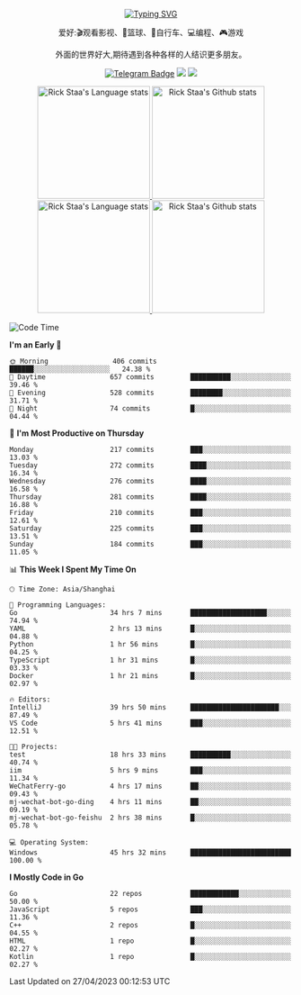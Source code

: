 <div align="center"> 

[![Typing SVG](https://readme-typing-svg.herokuapp.com?size=25&duration=2500&color=eeeeee&vCenter=true&width=200&height=40&lines=Hi+there+%F0%9F%91%8B%F0%9F%8F%BB;I'm+DanBai)](https://git.io/typing-svg)

爱好:🎬观看影视、🏀篮球、🚴自行车、💻编程、🎮游戏

外面的世界好大,期待遇到各种各样的人结识更多朋友。

[![Telegram Badge](https://img.shields.io/badge/-Telegram-blue?style=flat&logo=Telegram&logoColor=white)](https://t.me/danbai9420) 
[![](https://img.shields.io/badge/-Blog-brightgreen?style=flat&logo=Blogger&logoColor=white)](https://p00q.cn)
[![](https://img.shields.io/badge/-Email-red?style=flat&logo=Mail.Ru&logoColor=white)](mailto:danbai@88.com)
</div>

<!-- Light Mode -->
<div align="center"> 
<a href="https://github.com/anuraghazra/github-readme-stats#gh-light-mode-only">
<img height=200 src="https://github-readme-stats-git-master-rstaa-rickstaa.vercel.app/api/top-langs/?username=danbai225&layout=compact&langs_count=10&hide_border=1&role=OWNER,COLLABORATOR#gh-light-mode-only" alt="Rick Staa's Language stats" />
</a>
<a href="https://github.com/anuraghazra/github-readme-stats#gh-light-mode-only">
<img height=200 src="https://github-readme-stats-git-master-rstaa-rickstaa.vercel.app/api?username=danbai225&show_icons=true&count_private=true&line_height=28&hide_border=1&include_all_commits=true&card_width=450&role=OWNER,COLLABORATOR&exclude_repo=github-readme-stats#gh-light-mode-only" alt="Rick Staa's Github stats" />
</a>
</div>

<!-- Dark Mode -->
<div align="center"> 
<a href="https://github.com/anuraghazra/github-readme-stats#gh-dark-mode-only">
<img height=200 src="https://github-readme-stats-git-master-rstaa-rickstaa.vercel.app/api/top-langs/?username=danbai225&layout=compact&langs_count=10&hide_border=1&role=OWNER,COLLABORATOR&theme=github_dark#gh-dark-mode-only" alt="Rick Staa's Language stats" />
</a>
<a href="https://github.com/anuraghazra/github-readme-stats#gh-dark-mode-only">
<img height=200 src="https://github-readme-stats-git-master-rstaa-rickstaa.vercel.app/api?username=danbai225&show_icons=true&count_private=true&line_height=28&hide_border=1&include_all_commits=true&card_width=450&role=OWNER,COLLABORATOR&exclude_repo=github-readme-stats&theme=github_dark#gh-dark-mode-only" alt="Rick Staa's Github stats" />
</a>
</div>

<!--START_SECTION:waka-->
![Code Time](http://img.shields.io/badge/Code%20Time-214%20hrs%2036%20mins-blue)

**I'm an Early 🐤** 

```text
🌞 Morning                406 commits         ██████░░░░░░░░░░░░░░░░░░░   24.38 % 
🌆 Daytime                657 commits         ██████████░░░░░░░░░░░░░░░   39.46 % 
🌃 Evening                528 commits         ████████░░░░░░░░░░░░░░░░░   31.71 % 
🌙 Night                  74 commits          █░░░░░░░░░░░░░░░░░░░░░░░░   04.44 % 
```
📅 **I'm Most Productive on Thursday** 

```text
Monday                   217 commits         ███░░░░░░░░░░░░░░░░░░░░░░   13.03 % 
Tuesday                  272 commits         ████░░░░░░░░░░░░░░░░░░░░░   16.34 % 
Wednesday                276 commits         ████░░░░░░░░░░░░░░░░░░░░░   16.58 % 
Thursday                 281 commits         ████░░░░░░░░░░░░░░░░░░░░░   16.88 % 
Friday                   210 commits         ███░░░░░░░░░░░░░░░░░░░░░░   12.61 % 
Saturday                 225 commits         ███░░░░░░░░░░░░░░░░░░░░░░   13.51 % 
Sunday                   184 commits         ███░░░░░░░░░░░░░░░░░░░░░░   11.05 % 
```


📊 **This Week I Spent My Time On** 

```text
🕑︎ Time Zone: Asia/Shanghai

💬 Programming Languages: 
Go                       34 hrs 7 mins       ███████████████████░░░░░░   74.94 % 
YAML                     2 hrs 13 mins       █░░░░░░░░░░░░░░░░░░░░░░░░   04.88 % 
Python                   1 hr 56 mins        █░░░░░░░░░░░░░░░░░░░░░░░░   04.25 % 
TypeScript               1 hr 31 mins        █░░░░░░░░░░░░░░░░░░░░░░░░   03.33 % 
Docker                   1 hr 21 mins        █░░░░░░░░░░░░░░░░░░░░░░░░   02.97 % 

🔥 Editors: 
IntelliJ                 39 hrs 50 mins      ██████████████████████░░░   87.49 % 
VS Code                  5 hrs 41 mins       ███░░░░░░░░░░░░░░░░░░░░░░   12.51 % 

🐱‍💻 Projects: 
test                     18 hrs 33 mins      ██████████░░░░░░░░░░░░░░░   40.74 % 
iim                      5 hrs 9 mins        ███░░░░░░░░░░░░░░░░░░░░░░   11.34 % 
WeChatFerry-go           4 hrs 17 mins       ██░░░░░░░░░░░░░░░░░░░░░░░   09.43 % 
mj-wechat-bot-go-ding    4 hrs 11 mins       ██░░░░░░░░░░░░░░░░░░░░░░░   09.19 % 
mj-wechat-bot-go-feishu  2 hrs 38 mins       █░░░░░░░░░░░░░░░░░░░░░░░░   05.78 % 

💻 Operating System: 
Windows                  45 hrs 32 mins      █████████████████████████   100.00 % 
```

**I Mostly Code in Go** 

```text
Go                       22 repos            ████████████░░░░░░░░░░░░░   50.00 % 
JavaScript               5 repos             ███░░░░░░░░░░░░░░░░░░░░░░   11.36 % 
C++                      2 repos             █░░░░░░░░░░░░░░░░░░░░░░░░   04.55 % 
HTML                     1 repo              █░░░░░░░░░░░░░░░░░░░░░░░░   02.27 % 
Kotlin                   1 repo              █░░░░░░░░░░░░░░░░░░░░░░░░   02.27 % 
```




 Last Updated on 27/04/2023 00:12:53 UTC
<!--END_SECTION:waka-->
